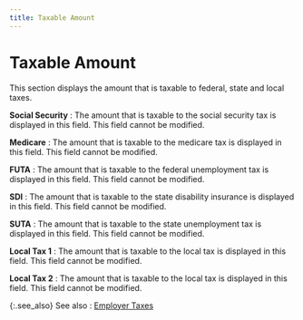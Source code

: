 ```yaml
---
title: Taxable Amount
---
```


# Taxable Amount


This section displays the amount that is taxable to federal, state and local taxes.


**Social Security**
: The amount that is taxable to the social security tax is displayed in this field. This field cannot be modified.


**Medicare**
: The amount that is taxable to the medicare tax is displayed in this field. This field cannot be modified.


**FUTA**
: The amount that is taxable to the federal unemployment tax is displayed in this field. This field cannot be modified.


**SDI**
: The amount that is taxable to the state disability insurance is displayed in this field. This field cannot be modified.


**SUTA**
: The amount that is taxable to the state unemployment tax is displayed in this field. This field cannot be modified.


**Local Tax 1**
: The amount that is taxable to the local tax is displayed in this field. This field cannot be modified.


**Local Tax 2**
: The amount that is taxable to the local tax is displayed in this field. This field cannot be modified.


{:.see_also}
See also
: [Employer Taxes]({{site.prl_baseurl}}/payroll-process/transaction-details/employer_taxes.html)
